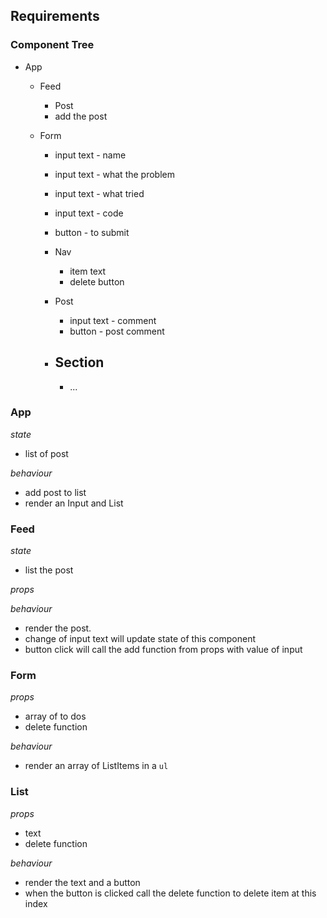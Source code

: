 ## Requirements

### Component Tree

- App
  - Feed
    - Post          
    - add the post 
  - Form                  
      
      - input text - name
      - input text - what the problem      
      - input text - what tried   
      - input text - code
      - button - to submit
    - Nav
      - item text
      - delete button
    - Post
      - input text - comment 
      - button - post comment

    - Section
      - 
      - 
        ...

### App

_state_

- list of post

_behaviour_

- add post to list
- render an Input and List

### Feed

_state_

- list the post 

_props_


_behaviour_

- render the post.
- change of input text will update state of this component
- button click will call the add function from props with value of input

### Form

_props_

- array of to dos
- delete function

_behaviour_

- render an array of ListItems in a `ul`

### List

_props_

- text
- delete function

_behaviour_

- render the text and a button
- when the button is clicked call the delete function to delete item at this index
